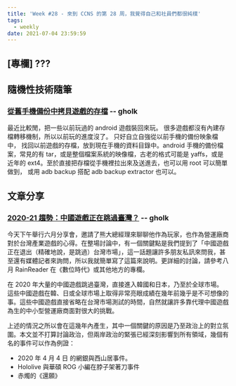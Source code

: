 ```yaml
---
title: 'Week #28 - 來到 CCNS 的第 28 周，我覺得自己和社員們都很純樸'
tags:
  - weekly
date: 2021-07-04 23:59:59
---
```




## [專欄] ???
## 隨機性技術隨筆
### [從舊手機備份中拷貝遊戲的存檔](http://gholk.github.io/android-copy-game-save-data.html) -- gholk
最近比較閒，把一些以前玩過的 android 遊戲裝回來玩。 很多遊戲都沒有內建存檔轉移機制，所以以前玩的進度沒了。 只好自立自強從以前手機的備份映象檔中， 找回以前遊戲的存檔，放到現在手機的資料目錄中。android 手機的備份檔案，常見的有 tar，或是整個檔案系統的映像檔，古老的格式可能是 yaffs，或是近年的 ext4。至於直接把存檔從手機裡拉出來及送進去，也可以用 root 可以簡單做到， 或用 adb backup 搭配 adb backup extractor 也可以。

## 文章分享
### [2020-21 趨勢：中國遊戲正在跳過臺灣？](http://www.u-acg.com/archives/25160) -- gholk
今天下午舉行六月分享會，邀請了熊大總經理來聊聊他作為玩家，也作為營運廠商對於台灣產業遊戲的心得。在整場討論中，有一個關鍵點是我們提到了「中國遊戲正在退出（精確地說，是跳過）台灣市場」，這一話題讓許多朋友私訊來問我，甚至還有媒體記者來詢問，所以我就簡單寫了這篇來說明。更詳細的討論，請參考八月 RainReader 在《數位時代》或其他地方的專欄。

在 2020 年大量的中國遊戲跳過臺灣，直接進入韓國和日本，乃至於全球市場。這些中國遊戲在韓、日或全球市場上取得非常亮眼成績在幾年前幾乎是不可想像的事。這些中國遊戲直接省略在台灣市場測試的時間，自然就讓許多靠代理中國遊戲為生的中小型營運廠商面對很大的挑戰。

上述的情況之所以會在這幾年內產生，其中一個關鍵的原因是乃至政治上的對立氛圍。本文並不打算討論政治，但兩岸政治的緊張已經深刻影響到所有領域，幾個有名的事件可以作為例證：

* 2020 年 4 月 4 日 的網銀與西山居事件。
* Hololive 與華碩 ROG 小編在脖子架著刀事件
* 赤燭的《還願》
